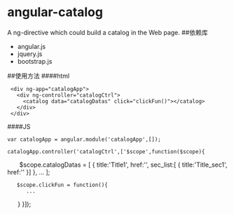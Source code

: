 # angular-catalog
A ng-directive which could build a catalog in the Web page.
##依赖库
* angular.js
* jquery.js
* bootstrap.js

##使用方法
####html 

     <div ng-app="catalogApp">
       <div ng-controller="catalogCtrl">
         <catalog data="catalogDatas" click="clickFun()"></catalog>
       </div>
     </div>    
     
####JS

    var catalogApp = angular.module('catalogApp',[]);
    
    catalogApp.controller('catalogCtrl',['$scope',function($scope){
        $scope.catalogDatas = [
          {
             title:'Title1',
             href:'',
             sec_list:[
             {
               title:'Title_sec1',
               href:''
             }]
          },
          ...
        ];
        
       $scope.clickFun = function(){
          ...
       } 
    }]);

